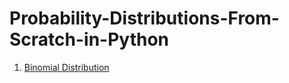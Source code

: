 # Probability-Distributions-From-Scratch-in-Python

1. [Binomial Distribution](https://github.com/visionnlp/Probability-Distributions-From-Scratch-in-Python/tree/main/Binomial)
